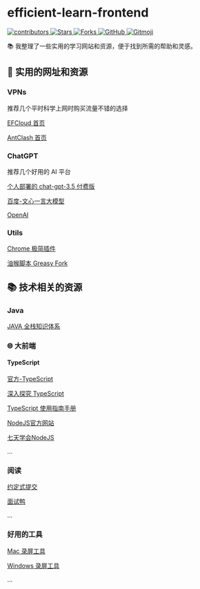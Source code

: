# efficient-learn-frontend

<p align="left">  
  <a href="https://github.com/louhaojie99/efficient-learn-frontend">  
    <img alt="contributors" src="https://img.shields.io/github/contributors/louhaojie99/efficient-learn-frontend" />  
  </a>  
  <a href="https://github.com/louhaojie99/efficient-learn-frontend">  
    <img alt="Stars" src="https://img.shields.io/github/stars/louhaojie99/efficient-learn-frontend" />  
  </a>  
  <a href="https://github.com/louhaojie99/efficient-learn-frontend">  
    <img alt="Forks" src="https://img.shields.io/github/forks/louhaojie99/efficient-learn-frontend" />  
  </a>  
  <a href="https://github.com/louhaojie99/efficient-learn-frontend/blob/master/LICENSE">  
    <img alt="GitHub" src="https://img.shields.io/github/license/louhaojie99/efficient-learn-frontend" />  
  </a>  
  <a href="https://gitmoji.dev">  
    <img alt="Gitmoji" src="https://img.shields.io/badge/gitmoji-%20😜%20😍-FFDD67.svg?style=flat-square" />  
  </a>  
</p>

📚 我整理了一些实用的学习网站和资源，便于找到所需的帮助和灵感。

## 🔗 实用的网址和资源

### VPNs

推荐几个平时科学上网时购买流量不错的选择

[EFCloud 首页](https://user.efcloud.cc/)

[AntClash 首页](https://www.antclash.xyz/)

### ChatGPT

推荐几个好用的 AI 平台

[个人部署的 chat-gpt-3.5 付费版](www.louhaojie99.top)

[百度-文心一言大模型](https://yiyan.baidu.com/)

[OpenAI](https://www.openai.com/)

### Utils

[Chrome 极简插件](https://chrome.zzzmh.cn/)

[油猴脚本 Greasy Fork](https://greasyfork.org/zh-CN/)

## 📚 技术相关的资源

### Java

[JAVA 全栈知识体系](https://pdai.tech/)

### 🌐 大前端

#### TypeScript

[官方-TypeScript](https://www.typescriptlang.org/)

[深入探究 TypeScript](https://basarat.gitbook.io/typescript/type-system)

[TypeScript 使用指南手册](https://www.patrickzhong.com/TypeScript/PREFACE.html)

[NodeJS官方网站](https://nodejs.org/en/learn/getting-started/introduction-to-nodejs)

[七天学会NodeJS](https://nqdeng.github.io/7-days-nodejs/#1)

...

### 阅读

[约定式提交](https://www.conventionalcommits.org/zh-hans/v1.0.0)

[面试鸭](https://www.mianshiya.com/)

...

### 好用的工具

[Mac 录屏工具](https://getkap.co/)

[Windows 录屏工具](https://www.screentogif.com/)


...
